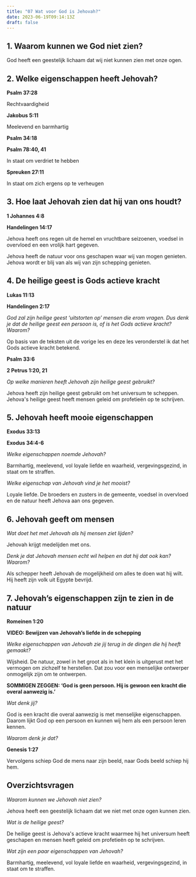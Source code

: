 ```yaml
---
title: "07 Wat voor God is Jehovah?"
date: 2023-06-19T09:14:13Z
draft: false
---
```


## 1. Waarom kunnen we God niet zien?

God heeft een geestelijk lichaam dat wij niet kunnen zien met onze ogen.

## 2. Welke eigenschappen heeft Jehovah?

**Psalm 37:28**

Rechtvaardigheid

**Jakobus 5:11**

Meelevend en barmhartig

**Psalm 34:18**

**Psalm 78:40, 41**

In staat om verdriet te hebben

**Spreuken 27:11**

In staat om zich ergens op te verheugen

## 3. Hoe laat Jehovah zien dat hij van ons houdt?

**1 Johannes 4:8**

**Handelingen 14:17**

Jehova heeft ons regen uit de hemel en vruchtbare seizoenen, voedsel in overvloed en een vrolijk hart gegeven. 

Jehova heeft de natuur voor ons geschapen waar wij van mogen genieten. Jehova wordt er blij van
als wij van zijn schepping genieten.

## 4. De heilige geest is Gods actieve kracht

**Lukas 11:13**

**Handelingen 2:17**

_God zal zijn heilige geest ‘uitstorten op’ mensen die erom vragen. Dus denk je dat de heilige geest een persoon is, of is het Gods actieve kracht? Waarom?_

Op basis van de teksten uit de vorige les en deze les veronderstel ik dat het Gods actieve kracht betekend.

**Psalm 33:6**

**2 Petrus 1:20, 21**

_Op welke manieren heeft Jehovah zijn heilige geest gebruikt?_

Jehova heeft zijn heilige geest gebruikt om het universum te scheppen. Jehova's heilige geest heeft mensen geleid om profetieën op 
te schrijven.

## 5. Jehovah heeft mooie eigenschappen

**Exodus 33:13**

**Exodus 34:4-6**

_Welke eigenschappen noemde Jehovah?_

Barmhartig, meelevend, vol loyale liefde en waarheid, vergevingsgezind, in staat om te straffen.

_Welke eigenschap van Jehovah vind je het mooist?_

Loyale liefde. De broeders en zusters in de gemeente, voedsel in overvloed en de natuur heeft Jehova aan ons gegeven.

## 6. Jehovah geeft om mensen

_Wat doet het met Jehovah als hij mensen ziet lijden?_

Jehovah krijgt medelijden met ons.

_Denk je dat Jehovah mensen echt wil helpen en dat hij dat ook kan? Waarom?_

Als schepper heeft Jehovah de mogelijkheid om alles te doen wat hij wilt. Hij heeft zijn volk uit Egypte bevrijd.

## 7. Jehovah’s eigenschappen zijn te zien in de natuur

**Romeinen 1:20**

**VIDEO: Bewijzen van Jehovah’s liefde in de schepping**

_Welke eigenschappen van Jehovah zie jij terug in de dingen die hij heeft gemaakt?_

Wijsheid. De natuur, zowel in het groot als in het klein is uitgerust met het vermogen om zichzelf te herstellen. 
Dat zou voor een menselijke ontwerper onmogelijk zijn om te ontwerpen.

**SOMMIGEN ZEGGEN: ‘God is geen persoon. Hij is gewoon een kracht die overal aanwezig is.’**

_Wat denk jij?_

God is een kracht die overal aanwezig is met menselijke eigenschappen. Daarom lijkt God op een persoon en kunnen wij
hem als een persoon leren kennen.

_Waarom denk je dat?_

**Genesis 1:27**

Vervolgens schiep God de mens naar zijn beeld, naar Gods beeld schiep hij hem.

## Overzichtsvragen

_Waarom kunnen we Jehovah niet zien?_

Jehova heeft een geestelijk lichaam dat we niet met onze ogen kunnen zien.

_Wat is de heilige geest?_

De heilige geest is Jehova's actieve kracht waarmee hij het universum heeft geschapen en 
mensen heeft geleid om profetieën op te schrijven.

_Wat zijn een paar eigenschappen van Jehovah?_

Barmhartig, meelevend, vol loyale liefde en waarheid, vergevingsgezind, in staat om te straffen.